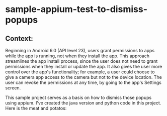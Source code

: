 # sample-appium-test-to-dismiss-popups

## Context: 
 
 Beginning in Android 6.0 (API level 23), users grant permissions to apps while the app is running, not when they install the app. This approach streamlines the app install process, since the user does not need to grant permissions when they install or update the app. It also gives the user more control over the app's functionality; for example, a user could choose to give a camera app access to the camera but not to the device location. The user can revoke the permissions at any time, by going to the app's Settings screen.
 
 This sample project serves as a basis on how to dismiss those popups using appium. I've created the java version and python code in this project. Here is the meat and potatos: 
 
 
